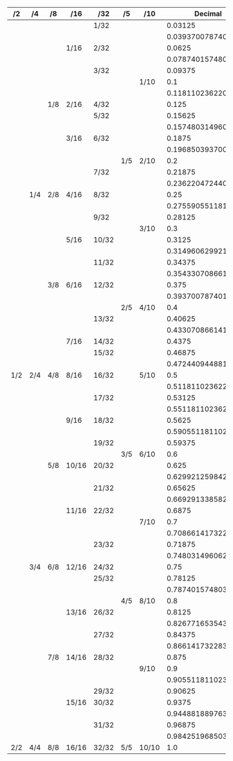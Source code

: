 | /2  | /4  | /8  | /16   | /32   | /5  | /10   | Decimal             | Millimeters        |
|-----|-----|-----|-------|-------|-----|-------|---------------------|--------------------|
|     |     |     |       | 1/32  |     |       | 0.03125             | 0.79375            |
|     |     |     |       |       |     |       | 0.03937007874015748 | 1                  |
|     |     |     | 1/16  | 2/32  |     |       | 0.0625              | 1.5875             |
|     |     |     |       |       |     |       | 0.07874015748031496 | 2                  |
|     |     |     |       | 3/32  |     |       | 0.09375             | 2.3812499999999996 |
|     |     |     |       |       |     | 1/10  | 0.1                 | 2.54               |
|     |     |     |       |       |     |       | 0.11811023622047245 | 3                  |
|     |     | 1/8 | 2/16  | 4/32  |     |       | 0.125               | 3.175              |
|     |     |     |       | 5/32  |     |       | 0.15625             | 3.96875            |
|     |     |     |       |       |     |       | 0.15748031496062992 | 4                  |
|     |     |     | 3/16  | 6/32  |     |       | 0.1875              | 4.762499999999999  |
|     |     |     |       |       |     |       | 0.1968503937007874  | 5                  |
|     |     |     |       |       | 1/5 | 2/10  | 0.2                 | 5.08               |
|     |     |     |       | 7/32  |     |       | 0.21875             | 5.5562499999999995 |
|     |     |     |       |       |     |       | 0.2362204724409449  | 6                  |
|     | 1/4 | 2/8 | 4/16  | 8/32  |     |       | 0.25                | 6.35               |
|     |     |     |       |       |     |       | 0.2755905511811024  | 7                  |
|     |     |     |       | 9/32  |     |       | 0.28125             | 7.14375            |
|     |     |     |       |       |     | 3/10  | 0.3                 | 7.619999999999999  |
|     |     |     | 5/16  | 10/32 |     |       | 0.3125              | 7.9375             |
|     |     |     |       |       |     |       | 0.31496062992125984 | 8                  |
|     |     |     |       | 11/32 |     |       | 0.34375             | 8.73125            |
|     |     |     |       |       |     |       | 0.35433070866141736 | 9                  |
|     |     | 3/8 | 6/16  | 12/32 |     |       | 0.375               | 9.524999999999999  |
|     |     |     |       |       |     |       | 0.3937007874015748  | 10                 |
|     |     |     |       |       | 2/5 | 4/10  | 0.4                 | 10.16              |
|     |     |     |       | 13/32 |     |       | 0.40625             | 10.31875           |
|     |     |     |       |       |     |       | 0.4330708661417323  | 11                 |
|     |     |     | 7/16  | 14/32 |     |       | 0.4375              | 11.112499999999999 |
|     |     |     |       | 15/32 |     |       | 0.46875             | 11.90625           |
|     |     |     |       |       |     |       | 0.4724409448818898  | 12                 |
| 1/2 | 2/4 | 4/8 | 8/16  | 16/32 |     | 5/10  | 0.5                 | 12.7               |
|     |     |     |       |       |     |       | 0.5118110236220472  | 13                 |
|     |     |     |       | 17/32 |     |       | 0.53125             | 13.493749999999999 |
|     |     |     |       |       |     |       | 0.5511811023622047  | 14                 |
|     |     |     | 9/16  | 18/32 |     |       | 0.5625              | 14.2875            |
|     |     |     |       |       |     |       | 0.5905511811023623  | 15                 |
|     |     |     |       | 19/32 |     |       | 0.59375             | 15.081249999999999 |
|     |     |     |       |       | 3/5 | 6/10  | 0.6                 | 15.239999999999998 |
|     |     | 5/8 | 10/16 | 20/32 |     |       | 0.625               | 15.875             |
|     |     |     |       |       |     |       | 0.6299212598425197  | 16                 |
|     |     |     |       | 21/32 |     |       | 0.65625             | 16.66875           |
|     |     |     |       |       |     |       | 0.6692913385826772  | 17                 |
|     |     |     | 11/16 | 22/32 |     |       | 0.6875              | 17.4625            |
|     |     |     |       |       |     | 7/10  | 0.7                 | 17.779999999999998 |
|     |     |     |       |       |     |       | 0.7086614173228347  | 18                 |
|     |     |     |       | 23/32 |     |       | 0.71875             | 18.256249999999998 |
|     |     |     |       |       |     |       | 0.7480314960629921  | 19                 |
|     | 3/4 | 6/8 | 12/16 | 24/32 |     |       | 0.75                | 19.049999999999997 |
|     |     |     |       | 25/32 |     |       | 0.78125             | 19.84375           |
|     |     |     |       |       |     |       | 0.7874015748031497  | 20                 |
|     |     |     |       |       | 4/5 | 8/10  | 0.8                 | 20.32              |
|     |     |     | 13/16 | 26/32 |     |       | 0.8125              | 20.6375            |
|     |     |     |       |       |     |       | 0.8267716535433072  | 21                 |
|     |     |     |       | 27/32 |     |       | 0.84375             | 21.43125           |
|     |     |     |       |       |     |       | 0.8661417322834646  | 22                 |
|     |     | 7/8 | 14/16 | 28/32 |     |       | 0.875               | 22.224999999999998 |
|     |     |     |       |       |     | 9/10  | 0.9                 | 22.86              |
|     |     |     |       |       |     |       | 0.9055118110236221  | 23                 |
|     |     |     |       | 29/32 |     |       | 0.90625             | 23.018749999999997 |
|     |     |     | 15/16 | 30/32 |     |       | 0.9375              | 23.8125            |
|     |     |     |       |       |     |       | 0.9448818897637796  | 24                 |
|     |     |     |       | 31/32 |     |       | 0.96875             | 24.60625           |
|     |     |     |       |       |     |       | 0.984251968503937   | 25                 |
| 2/2 | 4/4 | 8/8 | 16/16 | 32/32 | 5/5 | 10/10 | 1.0                 | 25.4               |
